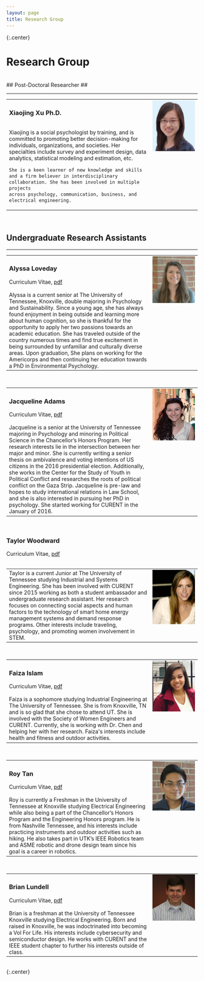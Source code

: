 ```yaml
---
layout: page
title: Research Group
---
```

{:.center}
# Research Group #
<br />
## Post-Doctoral Researcher ##
<hr>


<table width="100%">
<tr>
<td align="left" width="75%" style="vertical-align:top">
<h3>Xiaojing Xu Ph.D.</h3>
<br />
    Xiaojing is a social psychologist by training, and is committed to promoting better decision-making for individuals, organizations, and societies. 
    Her specialties include survey and experiment design, data analytics, statistical modeling and estimation, etc. 

    She is a keen learner of new knowledge and skills and a firm believer in interdisciplinary collaboration. She has been involved in multiple projects 
    across psychology, communication, business, and electrical engineering. 
</td>
<td align="right" width="25%" style="vertical-align:top">
    <img src="assets/img/Xiaojing.jpg" alt="Xiaojing Xu's portrait"> <!--style="width:150px;height:180px;">     -->
</td>
</tr>
</table>
<br />

## Undergraduate Research Assistants ##
<hr>

<table width="100%">
<tr>
<td align="left" width="75%" style="vertical-align:top">
<h3>Alyssa Loveday</h3>
<i class="fa fa-file-text fa-fw"></i> Curriculum Vitae, <a href= "/assets/lib/Loveday_Resume.pdf" > pdf </a><br>
<br />
    Alyssa is a current senior at The University of Tennessee, Knoxville, double majoring in Psychology and Sustainability. 
    Since a young age, she has always found enjoyment in being outside and learning more about human cognition, so she is thankful for the opportunity 
    to apply her two passions towards an academic education. She has traveled outside of the country numerous times and find true excitement in being 
    surrounded by unfamiliar and culturally diverse areas. Upon graduation, She plans on working for the Americorps and then continuing her education towards 
    a PhD in Environmental Psychology.
</td>
<td align="right" width="25%" style="vertical-align:top">
    <img src="assets/img/Alyssa.jpg" alt="Alyssa Loveday's portrait"><!-- style="width:140px;height:154px;">     -->
</td>
</tr>
</table>
<br />

<table width="100%">
<tr>
<td align="left" width="75%" style="vertical-align:top">
<h3>Jacqueline Adams</h3>
<i class="fa fa-file-text fa-fw"></i> Curriculum Vitae, <a href= "/assets/lib/Adams_CV.pdf" > pdf </a><br>
<br />
    Jacqueline is a senior at the University of Tennessee majoring in Psychology and minoring in Political Science in the Chancellor’s 
    Honors Program. Her research interests lie in the intersection between her major and minor. She is currently writing a senior thesis on ambivalence 
    and voting intentions of US citizens in the 2016 presidential election. Additionally, she works in the Center for the Study of Youth in Political 
    Conflict and researches the roots of political conflict on the Gaza Strip. Jacqueline is pre-law and hopes to study international relations in Law School, 
    and she is also interested in pursuing her PhD in psychology. She started working for CURENT in the January of 2016.
</td>
<td align="right" width="25%" style="vertical-align:top">
    <img src="assets/img/Jacqueline.JPG" alt="Jacqueline Adam's portrait"><!-- style="width:140px;height:171px;">     -->
</td>
</tr>
</table>
<br />

<table width="100%">
<tr>
<h3>Taylor Woodward</h3>
<i class="fa fa-file-text fa-fw"></i> Curriculum Vitae, <a href= "/assets/lib/Woodward_CV.pdf" > pdf </a><br>
<br />
<td align="left" width="75%" style="vertical-align:top">
    Taylor is a current Junior at The University of Tennessee studying Industrial and Systems Engineering. She has been involved with CURENT since
     2015 working as both a student ambassador and undergraduate research assistant. Her research focuses on connecting social aspects and human factors to the 
     technology of smart home energy management systems and demand response programs. Other interests include traveling, psychology, and promoting women involvement 
     in STEM.
</td>
<td align="right" width="25%" style="vertical-align:top">
    <img src="assets/img/Woodward.jpg" alt="Taylor Woodwards's portrait"><!-- style="width:120px;height:168px;">   -->  
</td>
</tr>
</table>
<br />

<table width="100%">
<tr>
<td align="left" width="75%" style="vertical-align:top">
<h3>Faiza Islam</h3>
<i class="fa fa-file-text fa-fw"></i> Curriculum Vitae, <a href= "/assets/lib/Islam_CV.pdf" > pdf </a><br>
<br />
    Faiza is a sophomore studying Industrial Engineering at The University of Tennessee. She is from Knoxville, TN and is so glad that she chose to attend UT. 
    She is involved with the Society of Women Engineers and CURENT. Currently, she is working with Dr. Chen and helping her with her research. Faiza's interests 
    include health and fitness and outdoor activities.
</td>
<td align="right" width="25%" style="vertical-align:top">
    <img src="assets/img/Islam.PNG" alt="Faiza Islam's portrait"><!-- style="width:120px;height:191px;">     -->
</td>
</tr>
</table>
<br />

<table width="100%">
<tr>
<td align="left" width="75%" style="vertical-align:top">
<h3>Roy Tan</h3>
<i class="fa fa-file-text fa-fw"></i> Curriculum Vitae, <a href= "/assets/lib/RoyTanResume.pdf" > pdf </a><br>
<br />
   Roy is currently a Freshman in the University of Tennessee at Knoxville studying Electrical Engineering while also being a part of the Chancellor’s Honors Program 
   and the Engineering Honors program. He is from Nashville Tennessee, and his interests include practicing instruments and outdoor activities such as hiking. He also 
   takes part in UTK’s IEEE Robotics team and ASME robotic and drone design team since his goal is a career in robotics. 
</td>
<td align="right" width="25%" style="vertical-align:top">
    <img src="assets/img/Roy.jpg" alt="Roy Tan's portrait"><!-- style="width:140px;height:163px;">     -->
</td>
</tr>
</table>
<br />

<table width="100%">
<tr>
<td align="left" width="75%" style="vertical-align:top">
<h3>Brian Lundell</h3>
<i class="fa fa-file-text fa-fw"></i> Curriculum Vitae, <a href= "/assets/lib/Lundell_CV.pdf" > pdf </a><br>
<br />
   Brian is a freshman at the University of Tennessee Knoxville studying Electrical Engineering. Born and raised in Knoxville, he was indoctrinated into becoming a Vol For 
   Life. His interests include cybersecurity and semiconductor design. He works with CURENT and the IEEE student chapter to further his interests outside of class.
</td>
<td align="right" width="25%" style="vertical-align:top">
    <img src="assets/img/Lundell.JPG" alt="Brian Lundell's portrait"><!-- style="width:140px;height:164px;">    --> 
</td>
</tr>
</table>
<br />
{:.center}